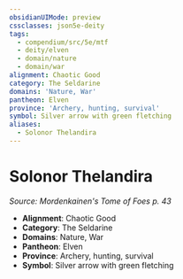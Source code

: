 ```yaml
---
obsidianUIMode: preview
cssclasses: json5e-deity
tags:
  - compendium/src/5e/mtf
  - deity/elven
  - domain/nature
  - domain/war
alignment: Chaotic Good
category: The Seldarine
domains: 'Nature, War'
pantheon: Elven
province: 'Archery, hunting, survival'
symbol: Silver arrow with green fletching
aliases:
  - Solonor Thelandira
---
```

# Solonor Thelandira
*Source: Mordenkainen's Tome of Foes p. 43* 

- **Alignment**: Chaotic Good
- **Category**: The Seldarine
- **Domains**: Nature, War
- **Pantheon**: Elven
- **Province**: Archery, hunting, survival
- **Symbol**: Silver arrow with green fletching
